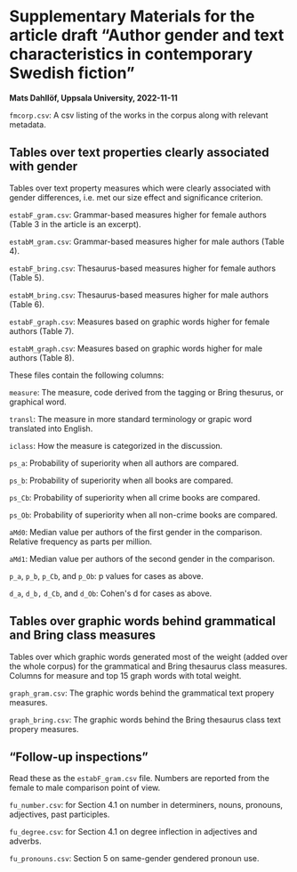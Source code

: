 # Supplementary Materials for the article draft “Author gender and text characteristics in contemporary Swedish fiction”

**Mats Dahllöf, Uppsala University, 2022-11-11**

`fmcorp.csv`: A csv listing of the works in the corpus along with relevant metadata.

## Tables over text properties clearly associated with gender

Tables over text property measures which were clearly associated with gender differences, i.e. met our size effect and significance criterion.

`estabF_gram.csv`: Grammar-based measures higher for female authors (Table 3 in the article is an excerpt).

`estabM_gram.csv`: Grammar-based measures higher for male authors (Table 4).

`estabF_bring.csv`: Thesaurus-based measures higher for female authors  (Table 5).

`estabM_bring.csv`: Thesaurus-based measures higher for male authors  (Table 6).

`estabF_graph.csv`: Measures based on graphic words higher for female authors (Table 7).

`estabM_graph.csv`: Measures based on graphic words higher for male authors (Table 8). 

These files contain the following columns:

`measure`: The measure, code derived from the tagging or Bring thesurus, or graphical word.

`transl`: The measure in more standard terminology or grapic word translated into English. 

`iclass`: How the measure is categorized in the discussion. 	

`ps_a`: Probability of superiority when all authors are compared. 	

`ps_b`: Probability of superiority when all books are compared. 	 	

`ps_Cb`: Probability of superiority when all crime books are compared. 	

`ps_Ob`: Probability of superiority when all non-crime books are compared. 

`aMd0`: Median value per authors of the first gender in the comparison.	Relative frequency as parts per million.

`aMd1`: Median value per authors of the second gender in the comparison.	

`p_a`, `p_b`, `p_Cb`, and `p_Ob`: p values for cases as above. 

`d_a`, `d_b,` `d_Cb`, and `d_Ob`: Cohen's d for cases as above. 

## Tables over graphic words behind grammatical and Bring class measures

Tables over which graphic words generated most of the weight (added over the whole corpus) for the grammatical and Bring thesaurus class measures.
Columns for measure and top 15 graph words with total weight.

`graph_gram.csv`: The graphic words behind the grammatical text propery measures.

`graph_bring.csv`: The graphic words behind the Bring thesaurus class text propery measures.

## “Follow-up inspections”

Read these as the `estabF_gram.csv` file. Numbers are reported from the female to male comparison point of view.

`fu_number.csv`: for Section 4.1 on number in determiners, nouns, pronouns, adjectives, past participles.

`fu_degree.csv`: for Section 4.1 on degree inflection in adjectives and adverbs.

`fu_pronouns.csv`: Section 5 on same-gender gendered pronoun use.







